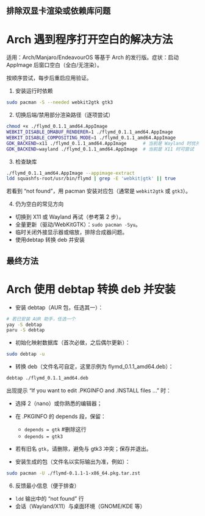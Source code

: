 ## 排除双显卡渲染或依赖库问题
# Arch 遇到程序打开空白的解决方法

适用：Arch/Manjaro/EndeavourOS 等基于 Arch 的发行版。症状：启动 AppImage 后窗口空白（全白/无渲染）。

按顺序尝试，每步后重启应用验证。

1) 安装运行时依赖

```bash
sudo pacman -S --needed webkit2gtk gtk3
```

2) 切换后端/禁用部分渲染路径（逐项尝试）

```bash
chmod +x ./flymd_0.1.1_amd64.AppImage
WEBKIT_DISABLE_DMABUF_RENDERER=1 ./flymd_0.1.1_amd64.AppImage
WEBKIT_DISABLE_COMPOSITING_MODE=1 ./flymd_0.1.1_amd64.AppImage
GDK_BACKEND=x11 ./flymd_0.1.1_amd64.AppImage      # 当前是 Wayland 时优先试
GDK_BACKEND=wayland ./flymd_0.1.1_amd64.AppImage  # 当前是 X11 时可尝试
```

3) 检查缺库

```bash
./flymd_0.1.1_amd64.AppImage --appimage-extract
ldd squashfs-root/usr/bin/flymd | grep -E 'webkit|gtk' || true
```

若看到 “not found”，用 pacman 安装对应包（通常是 `webkit2gtk` 或 `gtk3`）。

4) 仍为空白的常见方向
- 切换到 X11 或 Wayland 再试（参考第 2 步）。
- 全量更新（驱动/WebKitGTK）：`sudo pacman -Syu`。
- 临时关闭外接显示器或缩放，排除合成器问题。
- 使用debtap 转换 deb 并安装


## 最终方法
# Arch 使用 debtap 转换 deb 并安装

- 安装 debtap（AUR 包，任选其一）：
```bash
# 若已安装 AUR 助手，任选一个
yay -S debtap
paru -S debtap
```

- 初始化映射数据库（首次必做，之后偶尔更新）：
```bash
sudo debtap -u
```

- 转换 deb（文件名可自定，这里示例为 flymd_0.1.1_amd64.deb）：
```bash
debtap ./flymd_0.1.1_amd64.deb
```
  出现提示 “If you want to edit .PKGINFO and .INSTALL files ...” 时：
  - 选择 2（nano）或你熟悉的编辑器；
  - 在 .PKGINFO 的 depends 段，保留：
    - `depends = gtk` #删除这行
    - `depends = gtk3`
  - 若有旧名 `gtk`，请删除，避免与 gtk3 冲突；保存并退出。

- 安装生成的包（文件名以实际输出为准，例如）：
```bash
sudo pacman -U ./flymd-0.1.1-1-x86_64.pkg.tar.zst
```

6) 反馈最小信息（便于排查）
- `ldd` 输出中的 “not found” 行
- 会话（Wayland/X11）与桌面环境（GNOME/KDE 等）